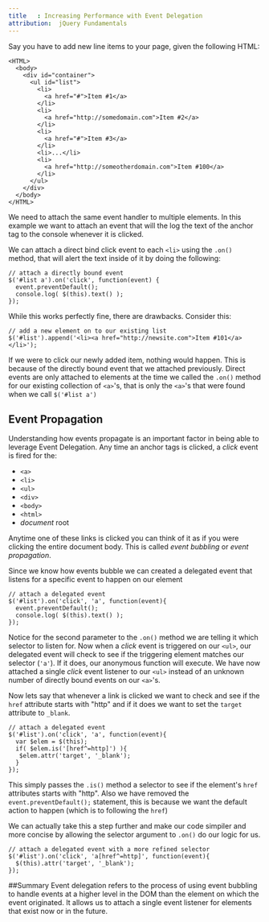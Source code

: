 ```yaml
---
title   : Increasing Performance with Event Delegation
attribution:  jQuery Fundamentals
---
```


Say you have to add new line items to your page, given the following HTML:
```
<HTML>
  <body>
    <div id="container">
      <ul id="list">
        <li>
          <a href="#">Item #1</a>
        </li>
        <li>
          <a href="http://somedomain.com">Item #2</a>
        </li>
        <li>
          <a href="#">Item #3</a>
        </li>
        <li>...</li>
        <li>
          <a href="http://someotherdomain.com">Item #100</a>
        </li>
      </ul>
    </div>
  </body>
</HTML>
```

We need to attach the same event handler to multiple elements.  In this example we want to attach an event that will the log the text of the anchor tag to the console whenever it is clicked.

We can attach a direct bind click event to each `<li>` using the `.on()` method, that will alert the text inside of it by doing the following:
```
// attach a directly bound event
$('#list a').on('click', function(event) {
  event.preventDefault();
  console.log( $(this).text() );
});
```

While this works perfectly fine, there are drawbacks.  Consider this:
```
// add a new element on to our existing list
$('#list').append('<li><a href="http://newsite.com">Item #101</a></li>');
```
If we were to click our newly added item, nothing would happen.  This is because of the directly bound event that we attached previously.  Direct events are only attached to elements at the time we called the `.on()` method for our existing collection of `<a>`'s, that is only the `<a>`'s that were found when we call `$('#list a')`

## Event Propagation
Understanding how events propagate is an important factor in being able to leverage Event Delegation.  Any time an anchor tags is clicked, a *click* event is fired for the:

* `<a>`
* `<li>`
* `<ul>`
* `<div>`
* `<body>`
* `<html>`
* *document* root

Anytime one of these links is clicked you can think of it as if you were clicking the entire document body.  This is called *event bubbling* or *event propagation*.

Since we know how events bubble we can created a delegated event that listens for a specific event to happen on our element
```
// attach a delegated event
$('#list').on('click', 'a', function(event){
  event.preventDefault();
  console.log( $(this).text() );
});
```
Notice for the second parameter to the `.on()` method we are telling it which selector to listen for.  Now when a *click* event is triggered on our `<ul>`, our delegated event will check to see if the triggering element matches our selector (`'a'`).  If it does, our anonymous function will execute. We have now attached a single *click* event listener to our `<ul>` instead of an unknown number of directly bound events on our `<a>`'s.

Now lets say that whenever a link is clicked we want to check and see if the `href` attribute starts with "http" and if it does we want to set the `target` attribute to `_blank`.
```
// attach a delegated event
$('#list').on('click', 'a', function(event){
  var $elem = $(this);
  if( $elem.is('[href^=http]') ){
   $elem.attr('target', '_blank');
  }
});
```
This simply passes the `.is()` method a selector to see if the element's `href` attributes starts with "http".  Also we have removed the `event.preventDefault();` statement, this is because we want the default action to happen (which is to following the `href`)

We can actually take this a step further and make our code simpiler and more concise by allowing the selector argument to `.on()` do our logic for us.
```
// attach a delegated event with a more refined selector
$('#list').on('click', 'a[href^=http]', function(event){
  $(this).attr('target', '_blank');
});
```

##Summary
Event delegation refers to the process of using event bubbling to handle events at a higher level in the DOM than the element on which the event originated.  It allows us to attach a single event listener for elements that exist now or in the future.